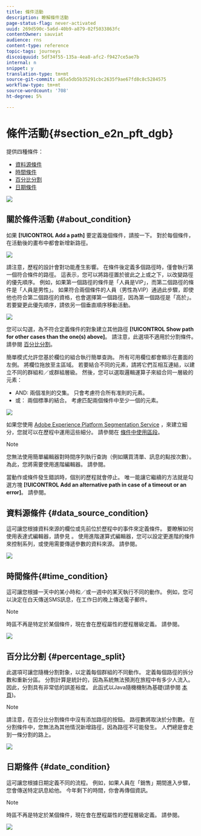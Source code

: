 ```yaml
---
title: 條件活動
description: 瞭解條件活動
page-status-flag: never-activated
uuid: 269d590c-5a6d-40b9-a879-02f5033863fc
contentOwner: sauviat
audience: rns
content-type: reference
topic-tags: journeys
discoiquuid: 5df34f55-135a-4ea8-afc2-f9427ce5ae7b
internal: n
snippet: y
translation-type: tm+mt
source-git-commit: a65a5db5b35291cbc2635f9ae67fd8c8c5284575
workflow-type: tm+mt
source-wordcount: '708'
ht-degree: 5%

---
```



# 條件活動{#section_e2n_pft_dgb}

提供四種條件：

* [資料源條件](#data_source_condition)
* [時間條件](#time_condition)
* [百分比分割](#percentage_split)
* [日期條件](#date_condition)

![](../assets/journey49.png)

## 關於條件活動 {#about_condition}

如果 **[!UICONTROL Add a path]** 要定義幾個條件，請按一下。 對於每個條件，在活動後的畫布中都會新增新路徑。

![](../assets/journey47.png)

請注意，歷程的設計會對功能產生影響。 在條件後定義多個路徑時，僅會執行第一個符合條件的路徑。 這表示，您可以將路徑置於彼此之上或之下，以改變路徑的優先順序。 例如，如果第一個路徑的條件是「人員是VIP」，而第二個路徑的條件是「人員是男性」。 如果符合兩個條件的人員（男性為VIP）通過此步驟，即使他也符合第二個路徑的資格，也會選擇第一個路徑，因為第一個路徑是「高於」。 若要變更此優先順序，請依另一個垂直順序移動活動。

![](../assets/journey48.png)

您可以勾選，為不符合定義條件的對象建立其他路徑 **[!UICONTROL Show path for other cases than the one(s) above]**。 請注意，此選項不適用於分割條件。 請參閱 [百分比分割](#percentage_split)。

簡單模式允許您基於欄位的組合執行簡單查詢。 所有可用欄位都會顯示在畫面的左側。 將欄位拖放至主區域。 若要結合不同的元素，請將它們互相互連結，以建立不同的群組和／或群組層級。 然後，您可以選取邏輯運算子來組合同一層級的元素：

* AND: 兩個准則的交集。 只會考慮符合所有准則的元素。
* 或： 兩個標準的結合。 考慮匹配兩個條件中至少一個的元素。

![](../assets/journey64.png)

如果您使用 [Adobe Experience Platform Segmentation Service](https://docs.adobe.com/content/help/en/experience-platform/segmentation/home.html) ，來建立細分，您就可以在歷程中運用這些細分。 請參閱在 [條件中使用區段](../segment/using-a-segment.md)。


>[!NOTE]
>
>您無法使用簡單編輯器對時間序列執行查詢（例如購買清單、訊息的點按次數）。 為此，您將需要使用進階編輯器。 請參閱[](../expression/expressionadvanced.md)。


當動作或條件發生錯誤時，個別的歷程就會停止。 唯一能讓它繼續的方法就是勾選方塊 **[!UICONTROL Add an alternative path in case of a timeout or an error]**。 請參閱[](../building-journeys/using-the-journey-designer.md#paths)。

## 資料源條件 {#data_source_condition}

這可讓您根據資料來源的欄位或先前位於歷程中的事件來定義條件。 要瞭解如何使用表達式編輯器，請參見 [](../expression/expressionadvanced.md)。 使用進階運算式編輯器，您可以設定更進階的條件來控制系列，或使用需要傳遞參數的資料來源。 請參閱[](../datasource/external-data-sources.md)。

![](../assets/journey50.png)

## 時間條件{#time_condition}

這可讓您根據一天中的某小時和／或一週中的某天執行不同的動作。 例如，您可以決定在白天傳送SMS訊息，在工作日的晚上傳送電子郵件。

>[!NOTE]
>
>時區不再是特定於某個條件，現在會在歷程屬性的歷程層級定義。 請參閱[](../building-journeys/timezone-management.md)。

![](../assets/journey51.png)

## 百分比分割 {#percentage_split}

此選項可讓您隨機分割對象，以定義每個群組的不同動作。 定義每個路徑的拆分數和重新分區。 分割計算是統計的，因為系統無法預測在旅程中有多少人流入。 因此，分割具有非常低的誤差裕度。 此函式以Java隨機機制為基礎(請參閱 [本頁](https://docs.oracle.com/javase/7/docs/api/java/util/Random.html))。

>[!NOTE]
>
>請注意，在百分比分割條件中沒有添加路徑的按鈕。 路徑數將取決於分割數。 在分割條件中，您無法為其他情況新增路徑，因為路徑不可能發生。 人們總是會走到一條分割的路上。


![](../assets/journey52.png)

## 日期條件 {#date_condition}

這可讓您根據日期定義不同的流程。 例如，如果人員在「銷售」期間進入步驟，您會傳送特定訊息給他。 今年剩下的時間，你會再傳個資訊。

>[!NOTE]
>
>時區不再是特定於某個條件，現在會在歷程屬性的歷程層級定義。 請參閱[](../building-journeys/timezone-management.md)。

![](../assets/journey53.png)

